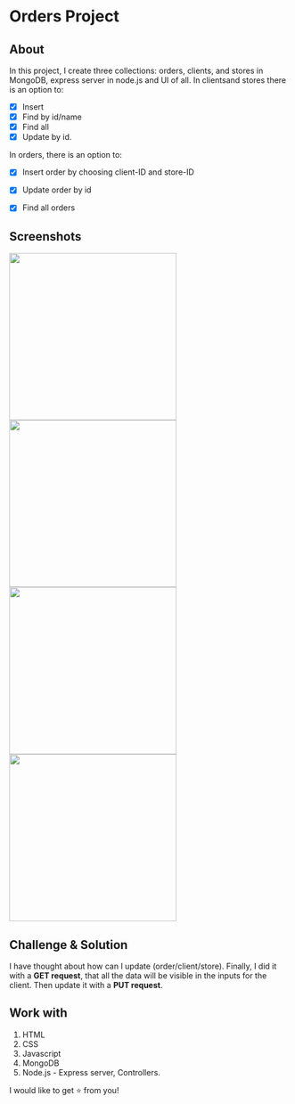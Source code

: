 # Orders Project

## About

In this project, I create three collections: orders, clients, and stores in MongoDB,
express server in node.js and UI of all. 
In clientsand stores there is an option to: 
 - [x] Insert
 - [x] Find by id/name 
 - [x] Find all 
 - [x] Update by id. 

In orders, there is an option to:
 - [x] Insert order by choosing client-ID and store-ID
 - [x] Update order by id
 - [x] Find all orders


## Screenshots
<img width="300" src=https://user-images.githubusercontent.com/89860312/151791704-96906e74-6f77-4267-9c1b-9e3264ca8b49.png>
<img width="300" src=https://user-images.githubusercontent.com/89860312/151791759-d32b08a1-7e0f-4ff8-a1c4-8e52f78b828a.png>
<img width="300" src=https://user-images.githubusercontent.com/89860312/151791776-0bd5faf2-16f8-4bbb-889b-98e98182a245.png>
<img width="300" src=https://user-images.githubusercontent.com/89860312/151791771-818f0122-dd5a-4b20-bb0d-2ccb75ddfe30.png>

## Challenge & Solution
I have thought about how can I update (order/client/store).
Finally, I did it with a **GET request**, that all the data will be visible in the inputs for the client.
Then update it with a **PUT request**. 

## Work with

1. HTML
2. CSS
3. Javascript
4. MongoDB
5. Node.js - Express server, Controllers.




I would like to get ⭐️ from you!
